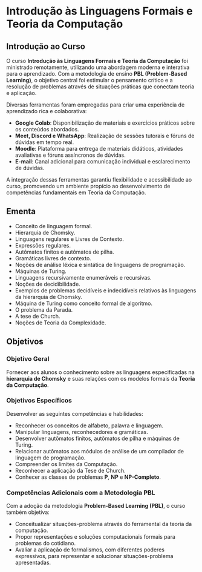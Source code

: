 # **Introdução às Linguagens Formais e Teoria da Computação**

## **Introdução ao Curso**

O curso **Introdução às Linguagens Formais e Teoria da Computação** foi ministrado remotamente, utilizando uma abordagem moderna e interativa para o aprendizado. Com a metodologia de ensino **PBL (Problem-Based Learning)**, o objetivo central foi estimular o pensamento crítico e a resolução de problemas através de situações práticas que conectam teoria e aplicação.

Diversas ferramentas foram empregadas para criar uma experiência de aprendizado rica e colaborativa:
- **Google Colab**: Disponibilização de materiais e exercícios práticos sobre os conteúdos abordados.
- **Meet, Discord e WhatsApp**: Realização de sessões tutorais e fóruns de dúvidas em tempo real.
- **Moodle**: Plataforma para entrega de materiais didáticos, atividades avaliativas e fóruns assíncronos de dúvidas.
- **E-mail**: Canal adicional para comunicação individual e esclarecimento de dúvidas.

A integração dessas ferramentas garantiu flexibilidade e acessibilidade ao curso, promovendo um ambiente propício ao desenvolvimento de competências fundamentais em Teoria da Computação.



## **Ementa**

- Conceito de linguagem formal.
- Hierarquia de Chomsky.
- Linguagens regulares e Livres de Contexto.
- Expressões regulares.
- Autômatos finitos e autômatos de pilha.
- Gramáticas livres de contexto.
- Noções de análise léxica e sintática de linguagens de programação.
- Máquinas de Turing.
- Linguagens recursivamente enumeráveis e recursivas.
- Noções de decidibilidade.
- Exemplos de problemas decidíveis e indecidíveis relativos às linguagens da hierarquia de Chomsky.
- Máquina de Turing como conceito formal de algoritmo.
- O problema da Parada.
- A tese de Church.
- Noções de Teoria da Complexidade.



## **Objetivos**

### **Objetivo Geral**
Fornecer aos alunos o conhecimento sobre as linguagens especificadas na **hierarquia de Chomsky** e suas relações com os modelos formais da **Teoria da Computação**.

### **Objetivos Específicos**
Desenvolver as seguintes competências e habilidades:
- Reconhecer os conceitos de alfabeto, palavra e linguagem.
- Manipular linguagens, reconhecedores e gramáticas.
- Desenvolver autômatos finitos, autômatos de pilha e máquinas de Turing.
- Relacionar autômatos aos módulos de análise de um compilador de linguagem de programação.
- Compreender os limites da Computação.
- Reconhecer a aplicação da Tese de Church.
- Conhecer as classes de problemas **P**, **NP** e **NP-Completo**.

### **Competências Adicionais com a Metodologia PBL**
Com a adoção da metodologia **Problem-Based Learning (PBL)**, o curso também objetiva:
- Conceitualizar situações-problema através do ferramental da teoria da computação.
- Propor representações e soluções computacionais formais para problemas do cotidiano.
- Avaliar a aplicação de formalismos, com diferentes poderes expressivos, para representar e solucionar situações-problema apresentadas.

